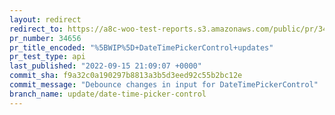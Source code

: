 ```yaml
---
layout: redirect
redirect_to: https://a8c-woo-test-reports.s3.amazonaws.com/public/pr/34656/api/index.html
pr_number: 34656
pr_title_encoded: "%5BWIP%5D+DateTimePickerControl+updates"
pr_test_type: api
last_published: "2022-09-15 21:09:07 +0000"
commit_sha: f9a32c0a190297b8813a3b5d3eed92c55b2bc12e
commit_message: "Debounce changes in input for DateTimePickerControl"
branch_name: update/date-time-picker-control
---
```

